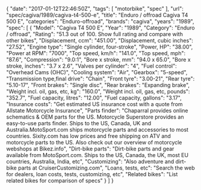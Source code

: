 {
    "date": "2017-01-12T22:46:50Z",
    "tags": [
        "motorbike",
        "spec"
    ],
    "url": "spec\/cagiva\/1989\/cagiva-t4-500-e",
    "title": "Enduro \/ offroad Cagiva T4 500 E",
    "categories": "Enduro-offroad",
    "brands": "cagiva",
    "years": "1989",
    "spec": [
        {
            "Model": "Cagiva T4 500 E",
            "Year": "1989",
            "Category": "Enduro \/ offroad",
            "Rating": "51.3 out of 100. Show full rating and compare with other bikes",
            "Displacement, ccm": "451.00",
            "Displacement, cubic inches": "27.52",
            "Engine type": "Single cylinder, four-stroke",
            "Power, HP": "38.00",
            "Power at RPM": "7000",
            "Top speed, km\/h": "141.0",
            "Top speed, mph": "87.6",
            "Compression": "9.0:1",
            "Bore x stroke, mm": "94.0 x 65.0",
            "Bore x stroke, inches": "3.7 x 2.6",
            "Valves per cylinder": "4",
            "Fuel control": "Overhead Cams (OHC)",
            "Cooling system": "Air",
            "Gearbox": "5-speed",
            "Transmission type,final drive": "Chain",
            "Front tyre": "3.00-21",
            "Rear tyre": "5.10-17",
            "Front brakes": "Single disc",
            "Rear brakes": "Expanding brake",
            "Weight incl. oil, gas, etc, kg": "160.0",
            "Weight incl. oil, gas, etc, pounds": "352.7",
            "Fuel capacity, litres": "12.00",
            "Fuel capacity, gallons": "3.17",
            "Insurance costs": "Get estimated US insurance cost with a quote from Allstate Motorcycle Insurance",
            "Parts finder": "Chaparral provides online schematics & OEM parts for the US.   Motorcycle Superstore provides an easy-to-use parts finder. Ships to the US, Canada, UK and Australia.MotoSport.com ships motorcycle parts and accessories to most countries.    Sixity.com has low prices and free shipping on ATV and motorcycle parts to the US. Also check out our overview of motorcycle webshops at Bikez.info",
            "Dirt-bike parts": "Dirt-bike parts and gear available from MotoSport.com. Ships to the US, Canada, the UK, most EU countries, Australia, India, etc",
            "Customizing": "Also adventure and dirt-bike parts at CruiserCustomizing.com",
            "Loans, tests, etc": "Search the web for dealers, loan costs, tests, customizing, etc",
            "Related bikes": "List related bikes for comparison of specs"
        }
    ]
}
